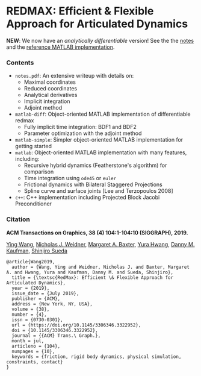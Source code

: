 # REDMAX: Efficient & Flexible Approach for Articulated Dynamics

**NEW**: We now have an _analytically differentiable_ version! See the the [notes](notes.pdf) and the [reference MATLAB implementation](matlab-diff).


### Contents

- `notes.pdf`: An extensive writeup with details on:
  - Maximal coordinates
  - Reduced coordinates
  - Analytical derivatives
  - Implicit integration
  - Adjoint method
- `matlab-diff`: Object-oriented MATLAB implementation of differentiable redmax
  - Fully implicit time integration: BDF1 and BDF2
  - Parameter optimization with the adjoint method
- `matlab-simple`: Simpler object-oriented MATLAB implementation for getting started
- `matlab`: Object-oriented MATLAB implementation with many features, including:
  - Recursive hybrid dynamics (Featherstone's algorithm) for comparison
  - Time integration using `ode45` or `euler`
  - Frictional dynamics with Bilateral Staggered Projections
  - Spline curve and surface joints [Lee and Terzopoulos 2008]
- `c++`: C++ implementation including Projected Block Jacobi Preconditioner


### Citation

**ACM Transactions on Graphics, 38 (4) 104:1-104:10 (SIGGRAPH), 2019.**

[Ying Wang](http://www.yingwang.io/), [Nicholas J. Weidner](http://weidnern.github.io/), [Margaret A. Baxter](https://www.linkedin.com/in/baxter-margareta/), [Yura Hwang](http://yurahwang.com/), [Danny M. Kaufman](http://dannykaufman.io), [Shinjiro Sueda](http://faculty.cs.tamu.edu/sueda/)

	@article{Wang2019,
	  author = {Wang, Ying and Weidner, Nicholas J. and Baxter, Margaret A. and Hwang, Yura and Kaufman, Danny M. and Sueda, Shinjiro},
	  title = {\textsc{RedMax}: Efficient \& Flexible Approach for Articulated Dynamics},
	  year = {2019},
	  issue_date = {July 2019},
	  publisher = {ACM},
	  address = {New York, NY, USA},
	  volume = {38},
	  number = {4},
	  issn = {0730-0301},
	  url = {https://doi.org/10.1145/3306346.3322952},
	  doi = {10.1145/3306346.3322952},
	  journal = {{ACM} Trans.\ Graph.},
	  month = jul,
	  articleno = {104},
	  numpages = {10},
	  keywords = {friction, rigid body dynamics, physical simulation, constraints, contact}
	}

